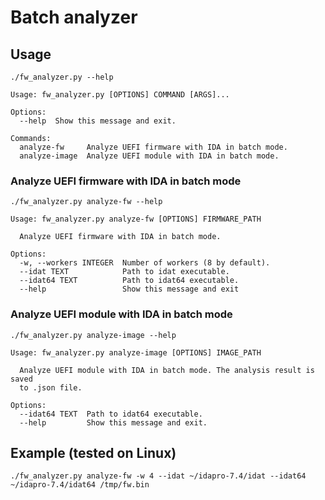 # Batch analyzer

## Usage

```
./fw_analyzer.py --help
```

```
Usage: fw_analyzer.py [OPTIONS] COMMAND [ARGS]...

Options:
  --help  Show this message and exit.

Commands:
  analyze-fw     Analyze UEFI firmware with IDA in batch mode.
  analyze-image  Analyze UEFI module with IDA in batch mode.
```

### Analyze UEFI firmware with IDA in batch mode

```
./fw_analyzer.py analyze-fw --help
```

```
Usage: fw_analyzer.py analyze-fw [OPTIONS] FIRMWARE_PATH

  Analyze UEFI firmware with IDA in batch mode.

Options:
  -w, --workers INTEGER  Number of workers (8 by default).
  --idat TEXT            Path to idat executable.
  --idat64 TEXT          Path to idat64 executable.
  --help                 Show this message and exit
```

### Analyze UEFI module with IDA in batch mode

```
./fw_analyzer.py analyze-image --help
```

```
Usage: fw_analyzer.py analyze-image [OPTIONS] IMAGE_PATH

  Analyze UEFI module with IDA in batch mode. The analysis result is saved
  to .json file.

Options:
  --idat64 TEXT  Path to idat64 executable.
  --help         Show this message and exit.
```

## Example (tested on Linux)

```
./fw_analyzer.py analyze-fw -w 4 --idat ~/idapro-7.4/idat --idat64 ~/idapro-7.4/idat64 /tmp/fw.bin
```
